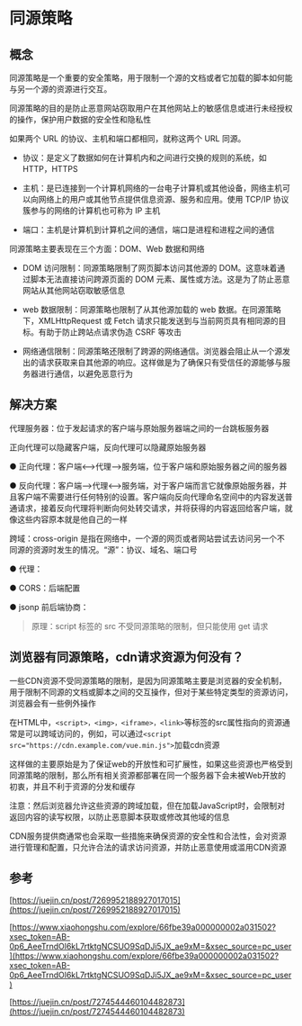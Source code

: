 # 同源策略

## 概念

同源策略是一个重要的安全策略，用于限制一个源的文档或者它加载的脚本如何能与另一个源的资源进行交互。

同源策略的目的是防止恶意网站窃取用户在其他网站上的敏感信息或进行未经授权的操作，保护用户数据的安全性和隐私性

如果两个 URL 的协议、主机和端口都相同，就称这两个 URL 同源。

- 协议：是定义了数据如何在计算机内和之间进行交换的规则的系统，如 HTTP，HTTPS

- 主机：是已连接到一个计算机网络的一台电子计算机或其他设备，网络主机可以向网络上的用户或其他节点提供信息资源、服务和应用。使用 TCP/IP 协议簇参与的网络的计算机也可称为 IP 主机

- 端口：主机是计算机到计算机之间的通信，端口是进程和进程之间的通信

同源策略主要表现在三个方面：DOM、Web 数据和网络

- DOM 访问限制：同源策略限制了网页脚本访问其他源的 DOM。这意味着通过脚本无法直接访问跨源页面的 DOM 元素、属性或方法。这是为了防止恶意网站从其他网站窃取敏感信息

- web 数据限制：同源策略也限制了从其他源加载的 web 数据。在同源策略下，XMLHttpRequest 或 Fetch 请求只能发送到与当前网页具有相同源的目标。有助于防止跨站点请求伪造 CSRF 等攻击

- 网络通信限制：同源策略还限制了跨源的网络通信。浏览器会阻止从一个源发出的请求获取来自其他源的响应。这样做是为了确保只有受信任的源能够与服务器进行通信，以避免恶意行为

## 解决方案

代理服务器：位于发起请求的客户端与原始服务器端之间的一台跳板服务器

正向代理可以隐藏客户端，反向代理可以隐藏原始服务器

● 正向代理：客户端<-->代理-->服务端，位于客户端和原始服务器之间的服务器

● 反向代理：客户端-->代理<-->服务端，对于客户端而言它就像原始服务器，并且客户端不需要进行任何特别的设置。客户端向反向代理命名空间中的内容发送普通请求，接着反向代理将判断向何处转交请求，并将获得的内容返回给客户端，就像这些内容原本就是他自己的一样

跨域：cross-origin 是指在网络中，一个源的网页或者网站尝试去访问另一个不同源的资源时发生的情况。“源”：协议、域名、端口号

● 代理：

● CORS：后端配置

● jsonp 前后端协商：

> 原理：script 标签的 src 不受同源策略的限制，但只能使用 get 请求

## 浏览器有同源策略，cdn请求资源为何没有？

一些CDN资源不受同源策略的限制，是因为同源策略主要是浏览器的安全机制，用于限制不同源的文档或脚本之间的交互操作，但对于某些特定类型的资源访问，浏览器会有一些例外操作

在HTML中，`<script>，<img>，<iframe>，<link>`等标签的src属性指向的资源通常是可以跨域访问的，例如，可以通过`<script src="https://cdn.example.com/vue.min.js">`加载cdn资源

这样做的主要原始是为了保证web的开放性和可扩展性，如果这些资源也严格受到同源策略的限制，那么所有相关资源都部署在同一个服务器下会未被Web开放的初衷，并且不利于资源的分发和缓存

注意：然后浏览器允许这些资源的跨域加载，但在加载JavaScript时，会限制对返回内容的读写权限，以防止恶意脚本获取或修改其他域的信息

CDN服务提供商通常也会采取一些措施来确保资源的安全性和合法性，会对资源进行管理和配置，只允许合法的请求访问资源，并防止恶意使用或滥用CDN资源

## 参考

[https://juejin.cn/post/7269952188927017015](https://juejin.cn/post/7269952188927017015)

[https://www.xiaohongshu.com/explore/66fbe39a000000002a031502?xsec_token=AB-0p6_AeeTrndOl6kL7rtktgNCSUO9SqDJi5JX_ae9xM=&xsec_source=pc_user](https://www.xiaohongshu.com/explore/66fbe39a000000002a031502?xsec_token=AB-0p6_AeeTrndOl6kL7rtktgNCSUO9SqDJi5JX_ae9xM=&xsec_source=pc_user)

[https://juejin.cn/post/7274544460104482873](https://juejin.cn/post/7274544460104482873)
